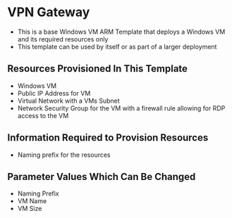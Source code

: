 # VPN Gateway

* This is a base Windows VM ARM Template that deploys a Windows VM and its required resources only
* This template can be used by itself or as part of a larger deployment

## Resources Provisioned In This Template

* Windows VM
* Public IP Address for VM
* Virtual Network with a VMs Subnet
* Network Security Group for the VM with a firewall rule allowing for RDP access to the VM

## Information Required to Provision Resources

* Naming prefix for the resources

## Parameter Values Which Can Be Changed

* Naming Prefix
* VM Name
* VM Size
